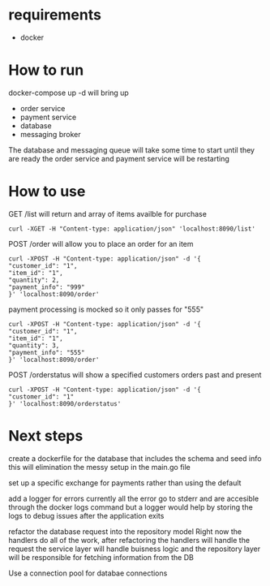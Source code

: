 # requirements
- docker

# How to run
docker-compose up -d 
will bring up 
- order service
- payment service
- database
- messaging broker

The database and messaging queue will take some time to start
until they are ready the order service and payment service will be restarting

# How to use

GET /list will return and array of items availble for purchase
```
curl -XGET -H "Content-type: application/json" 'localhost:8090/list'
```
POST /order will allow you to place an order for an item
```
curl -XPOST -H "Content-type: application/json" -d '{
"customer_id": "1",
"item_id": "1",
"quantity": 2,
"payment_info": "999"
}' 'localhost:8090/order'
```
payment processing is mocked so it only passes for "555"
```
curl -XPOST -H "Content-type: application/json" -d '{
"customer_id": "1",
"item_id": "1",
"quantity": 3,
"payment_info": "555"
}' 'localhost:8090/order'
```
POST /orderstatus will show a specified customers orders past and present
```
curl -XPOST -H "Content-type: application/json" -d '{
"customer_id": "1"
}' 'localhost:8090/orderstatus'
```

# Next steps

create a dockerfile for the database that includes the schema and seed info
this will elimination the messy setup in the main.go file

set up a specific exchange for payments rather than using the default

add a logger for errors
currently all the error go to stderr and are accesible through the docker logs command
but a logger would help by storing the logs to debug issues after the application exits

refactor the database request into the repository model
Right now the handlers do all of the work, after refactoring
the handlers will handle the request
the service layer will handle buisness logic
and the repository layer will be responsible for fetching information from the DB

Use a connection pool for databae connections

